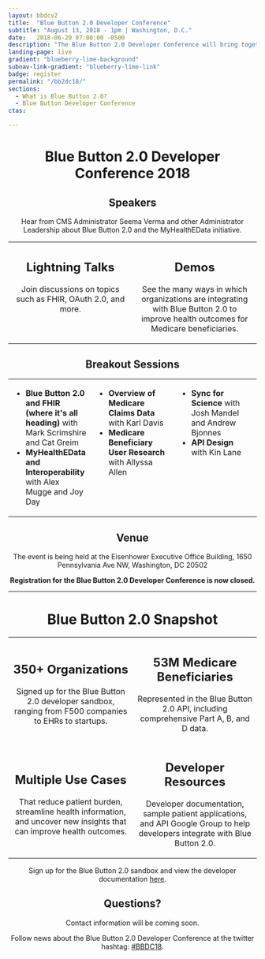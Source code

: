 ```yaml
---
layout: bbdcv2
title:  "Blue Button 2.0 Developer Conference"
subtitle: "August 13, 2018 - 1pm | Washington, D.C."
date:   2018-06-20 07:00:00 -0500
description: "The Blue Button 2.0 Developer Conference will bring together developers to learn and share insights on how we can leverage claims data to serve the Medicare population."
landing-page: live
gradient: "blueberry-lime-background"
subnav-link-gradient: "blueberry-lime-link"
badge: register
permalink: "/bb2dc18/"
sections:
  - What is Blue Button 2.0?
  - Blue Button Developer Conference
ctas:

---
```


<h1 style="text-align:center">Blue Button 2.0 Developer Conference 2018</h1>

<h2 style="text-align:center"><b>Speakers</b></h2>
  <p style="text-align:center">Hear from CMS Administrator Seema Verma and other Administrator Leadership about Blue Button 2.0 and the MyHealthEData initiative.
  </p>

<table>
<tr>
  <td style="width:50%;vertical-align:text-top;">
     <h2 style="text-align:center"><b>Lightning Talks</b></h2>
       <p style="text-align:center">Join discussions on topics such as FHIR, OAuth 2.0, and more.
       </p>
  </td>
  <td style="width:50%;vertical-align:text-top;">
     <h2 style="text-align:center"><b>Demos</b></h2>
       <p style="text-align:center">See the many ways in which organizations are integrating with Blue Button 2.0 to improve health outcomes for Medicare beneficiaries.
       </p>
  </td>
</tr>
</table>
<table>
  <h2 style="text-align:center"><b>Breakout Sessions</b></h2>

<tr>
  <td style="width:33%;vertical-align:text-top;">
    <p style="text-align:center;vertical-align:text-top;">
      <ul>
        <li><b>Blue Button 2.0 and FHIR (where it's all heading)</b>  with Mark Scrimshire and Cat Greim
        </li>
        <li><b>MyHealthEData and Interoperability</b> with Alex Mugge and Joy Day
        </li>
      </ul>  
    </p>
  </td>
  <td style="width:33%;vertical-align:text-top;">
    <p style="text-align:center;vertical-align:text-top;">
      <ul>
        <li><b>Overview of Medicare Claims Data</b> with Karl Davis
        </li>
        <li><b>Medicare Beneficiary User Research</b>  with Allyssa Allen<br/>
        </li>
      </ul>    
    </p>  
  </td>
  <td style="width:33%;vertical-align:text-top;">
    <p style="text-align:center;vertical-align:text-top;">
      <ul>
        <li><b>Sync for Science</b> with Josh Mandel and Andrew Bjonnes
        </li>
        <li><b>API Design</b><br/> with Kin Lane
        </li>
      </ul>        
    </p>  
  </td>
</tr>
</table>

<h2 style="text-align:center"><b>Venue</b></h2>
<p style="text-align:center">
The event is being held at the Eisenhower Executive Office Building, 1650 Pennsylvania Ave NW, Washington, DC 20502 
</p>
<p style="text-align:center"><b>Registration for the Blue Button 2.0 Developer Conference is now closed.</b></p>

<hr/>
<h1 style="text-align:center">Blue Button 2.0 Snapshot</h1>
<table>
<tr>
<td>
<h2 style="text-align:center"><b>350+ Organizations</b></h2>
<p style="text-align:center">Signed up for the Blue Button 2.0 developer sandbox, ranging from F500 companies to EHRs to startups.
</p></td>
<td>
<h2 style="text-align:center"><b>53M Medicare Beneficiaries</b></h2>
<p style="text-align:center">Represented in the Blue Button 2.0 API, including comprehensive Part A, B, and D data.
</p></td>
</tr>
<tr>
<td>
<h2 style="text-align:center"><b>Multiple Use Cases</b></h2>
<p style="text-align:center">That reduce patient burden, streamline health information, and uncover new insights that can improve health outcomes.
</p></td>
<td>
<h2 style="text-align:center"><b>Developer Resources</b></h2>
<p style="text-align:center">Developer documentation, sample patient applications, and API Google Group to help developers integrate with Blue Button 2.0.
</p></td>
</tr>
</table>

<p style="text-align:center">Sign up for the Blue Button 2.0 sandbox and view the developer documentation <a href="https://sandbox.bluebutton.cms.gov/v1/accounts/create" target="_blank">here</a>.</p>

<h2 style="text-align:center">Questions?</h2>
<p style="text-align:center">Contact information will be coming soon.</p>

<p></p>
<p style="text-align:center">Follow news about the Blue Button 2.0 Developer Conference at the twitter hashtag: 
<a href="https://twitter.com/search?q=%23bbdc18&src=typd" target="_blank">#BBDC18</a>.</p>